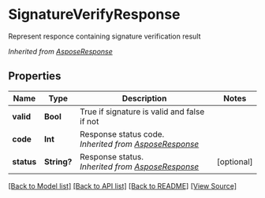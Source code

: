 ﻿# SignatureVerifyResponse
Represent responce containing signature verification result

*Inherited from [AsposeResponse](AsposeResponse.md)*
## Properties
Name | Type | Description | Notes
------------ | ------------- | ------------- | -------------
**valid** | **Bool** | True if signature is valid and false if not | 
**code** | **Int** | Response status code.<br />*Inherited from [AsposeResponse](AsposeResponse.md)* | 
**status** | **String?** | Response status.<br />*Inherited from [AsposeResponse](AsposeResponse.md)* | [optional]

[[Back to Model list]](../README.md#documentation-for-models) [[Back to API list]](../README.md#documentation-for-api-endpoints) [[Back to README]](../README.md) [[View Source]](../AsposePdfCloud/Models/SignatureVerifyResponse.swift)


